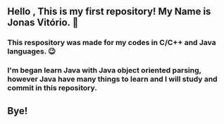 ## Hello , This is my first repository! My Name is Jonas Vitório.  👋

###  This respository was made for my codes in C/C++ and Java languages. 😉

### I'm  began learn  Java with Java object oriented parsing, however Java have many things to learn and I will study and commit in this repository.


## Bye!
